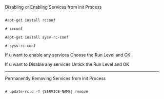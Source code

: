 Disabling or Enabling Services from init Process 

```

#apt-get install rcconf

# rcconf

#apt-get install sysv-rc-conf

# sysv-rc-conf

```


If u want to enable any services Choose the Run Level and OK 

If u want to Disable any services Untick the Run Level and OK

----------------------------------------------------------------------------------------------

Permanently Removing Services from init Process 


```

# update-rc.d -f {SERVICE-NAME} remove

```

